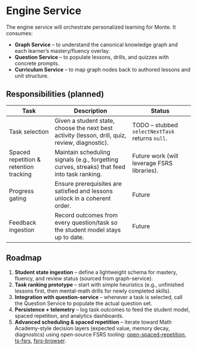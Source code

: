 # Engine Service

The engine service will orchestrate personalized learning for Monte. It consumes:

- **Graph Service** – to understand the canonical knowledge graph and each learner’s mastery/fluency overlay.
- **Question Service** – to populate lessons, drills, and quizzes with concrete prompts.
- **Curriculum Service** – to map graph nodes back to authored lessons and unit structure.

## Responsibilities (planned)

| Task                                   | Description                                                                                   | Status  |
| -------------------------------------- | --------------------------------------------------------------------------------------------- | ------- |
| Task selection                         | Given a student state, choose the next best activity (lesson, drill, quiz, review, diagnostic). | TODO – stubbed `selectNextTask` returns `null`. |
| Spaced repetition & retention tracking | Maintain scheduling signals (e.g., forgetting curves, streaks) that feed into task ranking.   | Future work (will leverage FSRS libraries). |
| Progress gating                        | Ensure prerequisites are satisfied and lessons unlock in a coherent order.                    | Future |
| Feedback ingestion                     | Record outcomes from every question/task so the student model stays up to date.               | Future |

## Roadmap

1. **Student state ingestion** – define a lightweight schema for mastery, fluency, and review status (sourced from graph-service).
2. **Task ranking prototype** – start with simple heuristics (e.g., unfinished lessons first, then mental-math drills for newly completed skills).
3. **Integration with question-service** – whenever a task is selected, call the Question Service to populate the actual question set.
4. **Persistence + telemetry** – log task outcomes to feed the student model, spaced repetition, and analytics dashboards.
5. **Advanced scheduling & spaced repetition** – iterate toward Math Academy-style decision layers (expected value, memory decay, diagnostics) using open-source FSRS tooling: [open-spaced-repetition](https://github.com/open-spaced-repetition), [ts-fsrs](https://github.com/open-spaced-repetition/ts-fsrs), [fsrs-browser](https://github.com/open-spaced-repetition/fsrs-browser).
